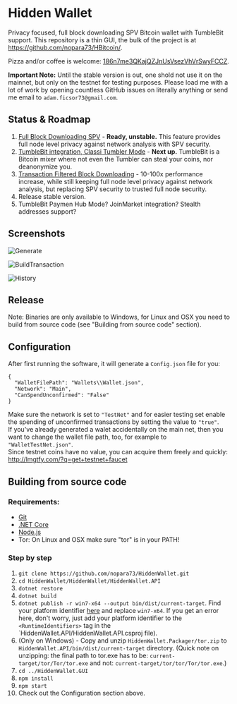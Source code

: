 # Hidden Wallet
Privacy focused, full block downloading SPV Bitcoin wallet with TumbleBit support. This repository is a thin GUI, the bulk of the project is at https://github.com/nopara73/HBitcoin/.  
  
Pizza and/or coffee is welcome: [186n7me3QKajQZJnUsVsezVhVrSwyFCCZ](https://www.smartbit.com.au/address/186n7me3QKajQZJnUsVsezVhVrSwyFCCZ).
  
**Important Note:** Until the stable version is out, one shold not use it on the mainnet, but only on the testnet for testing purposes. Please load me with a lot of work by opening countless GitHub issues on literally anything or send me email to `adam.ficsor73@gmail.com`.
  
## Status & Roadmap
1. [Full Block Downloading SPV](https://medium.com/@nopara73/bitcoin-privacy-landscape-in-2017-zero-to-hero-guidelines-and-research-a10d30f1e034) - **Ready, unstable.**  This feature provides full node level privacy against network analysis with SPV security.  
2. [TumbleBit integration, Classi Tumbler Mode](https://hackernoon.com/understanding-tumblebit-part-1-making-the-case-823d786113f3) - **Next up.** TumbleBit is a Bitcoin mixer where not even the Tumbler can steal your coins, nor deanonymize you.   
3. [Transaction Filtered Block Downloading](https://medium.com/@nopara73/full-node-level-privacy-even-for-mobile-wallets-transaction-filtered-full-block-downloading-wallet-16ef1847c21)  - 10-100x performance increase, while still keeping full node level privacy against network analysis, but replacing SPV security to trusted full node security.  
4. Release stable version.  
5. TumbleBit Paymen Hub Mode? JoinMarket integration? Stealth addresses support?

## Screenshots 

![Generate](https://github.com/nopara73/HiddenWallet/blob/master/HiddenWallet/HiddenWallet.Docs/HwDecryptingScreenshot.png)  

![BuildTransaction](https://github.com/nopara73/HiddenWallet/blob/master/HiddenWallet/HiddenWallet.Docs/HwBuildTransactionScreenshot.png)  

![History](https://github.com/nopara73/HiddenWallet/blob/master/HiddenWallet/HiddenWallet.Docs/HwHistoryScreenshot.png)  


## Release  
Note: Binaries are only available to Windows, for Linux and OSX you need to build from source code (see "Building from source code" section).  

## Configuration

After first running the software, it will generate a `Config.json` file for you:  
```
{
  "WalletFilePath": "Wallets\\Wallet.json",
  "Network": "Main",
  "CanSpendUnconfirmed": "False"
}
```  
Make sure the network is set to `"TestNet"` and for easier testing set enable the spending of unconfirmed transactions by setting the value to `"true"`.  
If you've already generated a walet accidentally on the main net, then you want to change the wallet file path, too, for example to `"WalletTestNet.json"`.  
Since testnet coins have no value, you can acquire them freely and quickly: http://lmgtfy.com/?q=get+testnet+faucet

## Building from source code  
  
### Requirements:  
- [Git](https://git-scm.com/downloads)  
- [.NET Core](https://www.microsoft.com/net/core)  
- [Node.js](https://nodejs.org/en/download/)
- Tor: On Linux and OSX make sure "tor" is in your PATH!
  
### Step by step
  
1. `git clone https://github.com/nopara73/HiddenWallet.git`
2. `cd HiddenWallet/HiddenWallet/HiddenWallet.API`  
3. `dotnet restore`  
4. `dotnet build`
5. `dotnet publish -r win7-x64 --output bin/dist/current-target`. Find your platform identifier [here](https://github.com/dotnet/docs/blob/master/docs/core/rid-catalog.md#windows-rids) and replace `win7-x64`.
If you get an error here, don't worry, just add your platform identifier to the `<RuntimeIdentifiers>` tag in the `HiddenWallet.API/HiddenWallet.API.csproj file).  
6. (Only on Windows) - Copy and unzip `HiddenWallet.Packager/tor.zip` to `HiddenWallet.API/bin/dist/current-target` directory. (Quick note on unzipping: the final path to tor.exe has to be: `current-target/tor/Tor/tor.exe` and not: `current-target/tor/tor/Tor/tor.exe`.)
7. `cd ../HiddenWallet.GUI`
8. `npm install`
9. `npm start`
10. Check out the Configuration section above.

